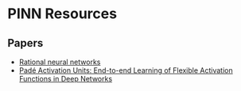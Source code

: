 # PINN Resources

## Papers

* [Rational neural networks](https://arxiv.org/pdf/2004.01902)
* [Padé Activation Units: End-to-end Learning of Flexible Activation Functions in Deep Networks](https://arxiv.org/pdf/1907.06732)

